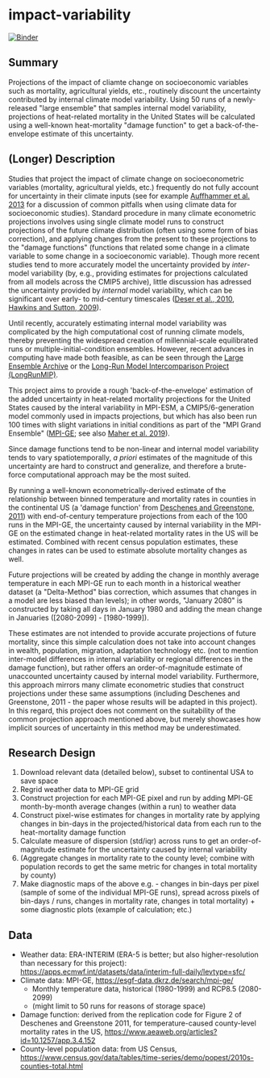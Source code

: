 # impact-variability
[![Binder](https://mybinder.org/badge_logo.svg)](https://mybinder.org/v2/gh/ks905383/impact-variability/master)

## Summary
Projections of the impact of cliamte change on socioeconomic variables such as mortality, agricultural yields, etc., routinely discount the uncertainty contributed by internal climate model variability. Using 50 runs of a newly-released "large ensemble" that samples internal model variability, projections of heat-related mortality in the United States will be calculated using a well-known heat-mortality "damage function" to get a back-of-the-envelope estimate of this uncertainty.  

## (Longer) Description
Studies that project the impact of climate change on socioeconometric variables (mortality, agricultural yields, etc.) frequently do not fully account for uncertainty in their climate inputs (see for example [Auffhammer et al. 2013](https://academic.oup.com/reep/article-abstract/7/2/181/1522753?redirectedFrom=fulltext) for a discussion of common pitfalls when using climate data for socioeconomic studies). Standard procedure in many climate econometric projections involves using single climate model runs to construct projections of the future climate distribution (often using some form of bias correction), and applying changes from the present to these projections to the "damage functions" (functions that related some change in a climate variable to some change in a socioeconomic variable). Though more recent studies tend to more accurately model the uncertainty provided by *inter*-model variability (by, e.g., providing estimates for projections calculated from all models across the CMIP5 archive), little discussion has adressed the uncertainty provided by *internal* model variability, which can be significant over early- to mid-century timescales ([Deser et al., 2010](https://link.springer.com/article/10.1007/s00382-010-0977-x), [Hawkins and Sutton, 2009](https://journals.ametsoc.org/doi/abs/10.1175/2009BAMS2607.1)). 

Until recently, accurately estimating internal model variability was complicated by the high computational cost of running climate models, thereby preventing the widespread creation of millennial-scale equilibrated runs or multiple-initial-condition ensembles. However, recent advances in computing have made both feasible, as can be seen through the [Large Ensemble Archive](http://www.cesm.ucar.edu/projects/community-projects/MMLEA/) or the [Long-Run Model Intercomparison Project (LongRunMIP)](http://www.longrunmip.org). 

This project aims to provide a rough 'back-of-the-envelope' estimation of the added uncertainty in heat-related mortality projections for the United States caused by the interal variability in MPI-ESM, a CMIP5/6-generation model commonly used in impacts projections, but which has also been run 100 times with slight variations in initial conditions as part of the "MPI Grand Ensemble" ([MPI-GE](https://www.mpimet.mpg.de/en/grand-ensemble/); see also [Maher et al. 2019](https://agupubs.onlinelibrary.wiley.com/doi/full/10.1029/2019MS001639)). 

Since damage functions tend to be non-linear and internal model variability tends to vary spatiotemporally, _a priori_ estimates of the magnitude of this uncertainty are hard to construct and generalize, and therefore a brute-force computational approach may be the most suited. 

By running a well-known econometrically-derived estimate of the relationship between binned temperature and mortality rates in counties in the continental US (a 'damage function' from [Deschenes and Greenstone, 2011](https://www.aeaweb.org/articles?id=10.1257/app.3.4.152)) with end-of-century temperature projections from each of the 100 runs in the MPI-GE, the uncertainty caused by internal variability in the MPI-GE on the estimated change in heat-related mortality rates in the US will be estimated. Combined with recent census population estimates, these changes in rates can be used to estimate absolute mortality changes as well. 

Future projections will be created by adding the change in monthly average temperature in each MPI-GE run to each month in a historical weather dataset (a "Delta-Method" bias correction, which assumes that changes in a model are less biased than levels); in other words, "January 2080" is constructed by taking all days in January 1980 and adding the mean change in Januaries ([2080-2099] - [1980-1999]). 

These estimates are not intended to provide accurate projections of future mortality, since this simple calculation does not take into account changes in wealth, population, migration, adaptation technology etc. (not to mention inter-model differences in internal variability or regional differences in the damage function), but rather offers an order-of-magnitude estimate of unaccounted uncertainty caused by internal model variability. Furthermore, this approach mirrors many climate econometric studies that construct projections under these same assumptions (including Deschenes and Greenstone, 2011 - the paper whose results will be adapted in this project). In this regard, this project does not comment on the suitability of the common projection approach mentioned above, but merely showcases how implicit sources of uncertainty in this method may be underestimated. 

## Research Design
1. Download relevant data (detailed below), subset to continental USA to save space
2. Regrid weather data to MPI-GE grid
3. Construct projection for each MPI-GE pixel and run by adding MPI-GE month-by-month average changes (within a run) to weather data 
4. Construct pixel-wise estimates for changes in mortality rate by applying changes in bin-days in the projected/historical data from each run to the heat-mortality damage function
5. Calculate measure of dispersion (std/iqr) across runs to get an order-of-magnitude estimate for the uncertainty caused by internal variability
6. (Aggregate changes in mortality rate to the county level; combine with population records to get the same metric for changes in total mortality by county)
7. Make diagnostic maps of the above e.g. - changes in bin-days per pixel (sample of some of the individual MPI-GE runs), spread across pixels of bin-days / runs, changes in mortality rate, changes in total mortality) + some diagnostic plots (example of calculation; etc.)


## Data
* Weather data: ERA-INTERIM (ERA-5 is better; but also higher-resolution than necessary for this project): https://apps.ecmwf.int/datasets/data/interim-full-daily/levtype=sfc/
* Climate data: MPI-GE, https://esgf-data.dkrz.de/search/mpi-ge/
	* Monthly temperature data, historical (1980-1999) and RCP8.5 (2080-2099)
	* (might limit to 50 runs for reasons of storage space)
* Damage function: derived from the replication code for Figure 2 of Deschenes and Greenstone 2011, for temperature-caused county-level mortality rates in the US, https://www.aeaweb.org/articles?id=10.1257/app.3.4.152
* County-level population data: from US Census, https://www.census.gov/data/tables/time-series/demo/popest/2010s-counties-total.html 

